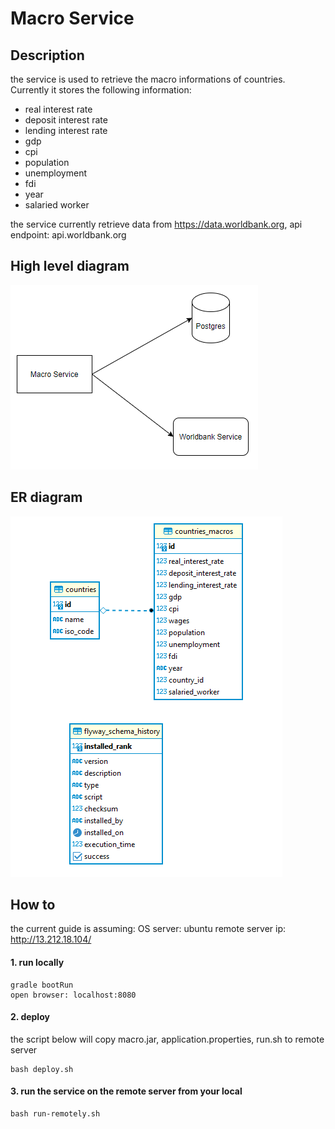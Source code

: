 # Macro Service
## Description
the service is used to retrieve the macro informations of countries. Currently it stores the following information:
- real interest rate
- deposit interest rate
- lending interest rate
- gdp
- cpi
- population
- unemployment
- fdi
- year
- salaried worker

the service currently retrieve data from https://data.worldbank.org, api endpoint: api.worldbank.org

## High level diagram
![high level diagram](diagram/macro_service.png)

## ER diagram
![ER diagram](diagram/macro_erd.png)

## How to
the current guide is assuming:
OS server: ubuntu
remote server ip: http://13.212.18.104/
#### 1. run locally
```
gradle bootRun
open browser: localhost:8080
```
#### 2. deploy 
the script below will copy macro.jar, application.properties, run.sh to remote server
```
bash deploy.sh
```

#### 3.  run the service on the remote server from your local 
```
bash run-remotely.sh
```
